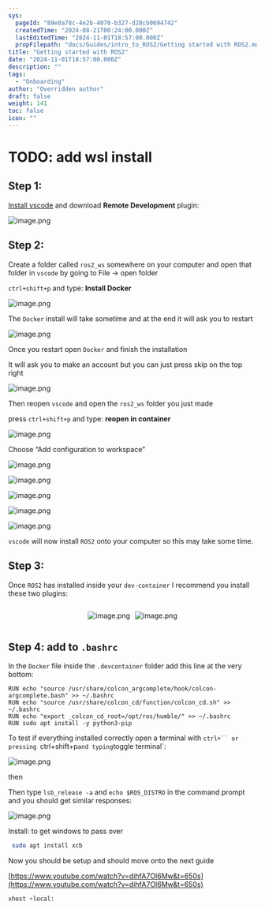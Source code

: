 ```yaml
---
sys:
  pageId: "89e0a78c-4e2b-4070-b327-d28cb0694742"
  createdTime: "2024-08-21T00:24:00.000Z"
  lastEditedTime: "2024-11-01T18:57:00.000Z"
  propFilepath: "docs/Guides/intro_to_ROS2/Getting started with ROS2.md"
title: "Getting started with ROS2"
date: "2024-11-01T18:57:00.000Z"
description: ""
tags:
  - "Onboarding"
author: "Overridden author"
draft: false
weight: 141
toc: false
icon: ""
---
```


# TODO: add wsl install

## Step 1:

[Install vscode](https://code.visualstudio.com/download) and download **Remote Development** plugin:

![image.png](https://prod-files-secure.s3.us-west-2.amazonaws.com/d518164a-d88e-44d1-a4ee-3adb3bd8bce0/efb52993-1881-4a40-b95e-6f020334f022/image.png?X-Amz-Algorithm=AWS4-HMAC-SHA256&X-Amz-Content-Sha256=UNSIGNED-PAYLOAD&X-Amz-Credential=ASIAZI2LB466TGZ47WZJ%2F20250421%2Fus-west-2%2Fs3%2Faws4_request&X-Amz-Date=20250421T210753Z&X-Amz-Expires=3600&X-Amz-Security-Token=IQoJb3JpZ2luX2VjED0aCXVzLXdlc3QtMiJHMEUCIQCZH2kg5%2FC5YPEmmNj2EeSRVYeqMuHhkPQvB7BJd6KgUAIgB%2BzOaqShC7soeWpqICLK0xOY0c5Gr1B0i%2BEToSGY4yUqiAQIxf%2F%2F%2F%2F%2F%2F%2F%2F%2F%2FARAAGgw2Mzc0MjMxODM4MDUiDKM17LDhIlg5K1wWYSrcA4aN1cHBlGIu3deo8swneVlGOsF8lqxKWxNzWh4PVbHkISTQrravXg3VkZ8OmXUrk8oREjXyEiACcUPi7PoGC7M%2FV5dHJkP2LA6asPUgh83ZjdrCPGoFQS1sVoCMKQ0ufpPfzX7mwbtewZ7j%2FVKQY9xipK9eVpV2UqgVV6g1v9UCr74dVy6FQx770PyX3%2BJQAhBC51FMAXPMnGqfxG2X6gbVwUipoc304K%2Fuw67kQFtwHmMJac5nRau6ZbWREQTpTCQIgU%2BbKnNWxZ9niht438R72bTFHbwmwx4Toqyf5Lj%2FFnBCZHzcGFrAshykSs7lvket3wT2lvJPwTWjQpPf%2BB8p%2FVYssIoRT%2FaGdZQRN4r%2BPBzNPmTKJlCJihts3qnykE54NqlCnhwrdS0i%2BI4Eu7glx%2BfaaD0dCyvsUQ81FpVnN7qz4yl9xKfroLLS09mLwHaFUTsJXrlpfJ%2BslgJ3lSyhyC3p8g6fDsmnYxv6g%2F58uZSZG0eQRAaHvyvpMFS8NkruptJzDoJWeo%2FkUJWLYcbrP3t42fA4DDwbsUoJCnI7dLPjGN1UlQFxFwF9Pp0epUlInk5QAMuPqEqemx8C0L0RqXEgJsKIX46XeXee3J7SvJ5vsgAsjUAAniEkMJPTmsAGOqUBVm2mXUVbzl3Ia7%2FkL6onG2X%2FVu%2BNpF9pNukMqq9gnEIv7SjhW%2FvQkYYpy3oULXwSwOG%2BAPSEfWsyKq4ThOTDLVFWAcA1ht79LfPTONaV0d26cCzFxKG8qfIX%2B4Us713r6Eiy2%2BJJn3Jw%2FyldIPaAxGBw4qxreVtYgv7T%2FBdUwmyKrdaTbDcwKwPkirYJ8ADpfneQjODJX7WwWRr4npysnAjZWJ1M&X-Amz-Signature=1c8fb30bb9d9307216ada90805e4c8eddbe5f5e1994604f50b2d946e6ff8fb60&X-Amz-SignedHeaders=host&x-id=GetObject)

## Step 2:

Create a folder called `ros2_ws` somewhere on your computer and open that folder in `vscode` by going to File → open folder 

`ctrl+shift+p` and type: **Install Docker**

![image.png](https://prod-files-secure.s3.us-west-2.amazonaws.com/d518164a-d88e-44d1-a4ee-3adb3bd8bce0/2269dc0e-1cd5-47ff-bceb-c04ad9b2eab0/image.png?X-Amz-Algorithm=AWS4-HMAC-SHA256&X-Amz-Content-Sha256=UNSIGNED-PAYLOAD&X-Amz-Credential=ASIAZI2LB466TGZ47WZJ%2F20250421%2Fus-west-2%2Fs3%2Faws4_request&X-Amz-Date=20250421T210753Z&X-Amz-Expires=3600&X-Amz-Security-Token=IQoJb3JpZ2luX2VjED0aCXVzLXdlc3QtMiJHMEUCIQCZH2kg5%2FC5YPEmmNj2EeSRVYeqMuHhkPQvB7BJd6KgUAIgB%2BzOaqShC7soeWpqICLK0xOY0c5Gr1B0i%2BEToSGY4yUqiAQIxf%2F%2F%2F%2F%2F%2F%2F%2F%2F%2FARAAGgw2Mzc0MjMxODM4MDUiDKM17LDhIlg5K1wWYSrcA4aN1cHBlGIu3deo8swneVlGOsF8lqxKWxNzWh4PVbHkISTQrravXg3VkZ8OmXUrk8oREjXyEiACcUPi7PoGC7M%2FV5dHJkP2LA6asPUgh83ZjdrCPGoFQS1sVoCMKQ0ufpPfzX7mwbtewZ7j%2FVKQY9xipK9eVpV2UqgVV6g1v9UCr74dVy6FQx770PyX3%2BJQAhBC51FMAXPMnGqfxG2X6gbVwUipoc304K%2Fuw67kQFtwHmMJac5nRau6ZbWREQTpTCQIgU%2BbKnNWxZ9niht438R72bTFHbwmwx4Toqyf5Lj%2FFnBCZHzcGFrAshykSs7lvket3wT2lvJPwTWjQpPf%2BB8p%2FVYssIoRT%2FaGdZQRN4r%2BPBzNPmTKJlCJihts3qnykE54NqlCnhwrdS0i%2BI4Eu7glx%2BfaaD0dCyvsUQ81FpVnN7qz4yl9xKfroLLS09mLwHaFUTsJXrlpfJ%2BslgJ3lSyhyC3p8g6fDsmnYxv6g%2F58uZSZG0eQRAaHvyvpMFS8NkruptJzDoJWeo%2FkUJWLYcbrP3t42fA4DDwbsUoJCnI7dLPjGN1UlQFxFwF9Pp0epUlInk5QAMuPqEqemx8C0L0RqXEgJsKIX46XeXee3J7SvJ5vsgAsjUAAniEkMJPTmsAGOqUBVm2mXUVbzl3Ia7%2FkL6onG2X%2FVu%2BNpF9pNukMqq9gnEIv7SjhW%2FvQkYYpy3oULXwSwOG%2BAPSEfWsyKq4ThOTDLVFWAcA1ht79LfPTONaV0d26cCzFxKG8qfIX%2B4Us713r6Eiy2%2BJJn3Jw%2FyldIPaAxGBw4qxreVtYgv7T%2FBdUwmyKrdaTbDcwKwPkirYJ8ADpfneQjODJX7WwWRr4npysnAjZWJ1M&X-Amz-Signature=c50975b3005c2e1f21dc4c8a132385afb8c8832d9f1286aad7bda84d052e0097&X-Amz-SignedHeaders=host&x-id=GetObject)

The `Docker` install will take sometime and at the end it will ask you to restart

![image.png](https://prod-files-secure.s3.us-west-2.amazonaws.com/d518164a-d88e-44d1-a4ee-3adb3bd8bce0/ed233f78-be33-4b1f-b89c-9c346c0e961e/image.png?X-Amz-Algorithm=AWS4-HMAC-SHA256&X-Amz-Content-Sha256=UNSIGNED-PAYLOAD&X-Amz-Credential=ASIAZI2LB466TGZ47WZJ%2F20250421%2Fus-west-2%2Fs3%2Faws4_request&X-Amz-Date=20250421T210753Z&X-Amz-Expires=3600&X-Amz-Security-Token=IQoJb3JpZ2luX2VjED0aCXVzLXdlc3QtMiJHMEUCIQCZH2kg5%2FC5YPEmmNj2EeSRVYeqMuHhkPQvB7BJd6KgUAIgB%2BzOaqShC7soeWpqICLK0xOY0c5Gr1B0i%2BEToSGY4yUqiAQIxf%2F%2F%2F%2F%2F%2F%2F%2F%2F%2FARAAGgw2Mzc0MjMxODM4MDUiDKM17LDhIlg5K1wWYSrcA4aN1cHBlGIu3deo8swneVlGOsF8lqxKWxNzWh4PVbHkISTQrravXg3VkZ8OmXUrk8oREjXyEiACcUPi7PoGC7M%2FV5dHJkP2LA6asPUgh83ZjdrCPGoFQS1sVoCMKQ0ufpPfzX7mwbtewZ7j%2FVKQY9xipK9eVpV2UqgVV6g1v9UCr74dVy6FQx770PyX3%2BJQAhBC51FMAXPMnGqfxG2X6gbVwUipoc304K%2Fuw67kQFtwHmMJac5nRau6ZbWREQTpTCQIgU%2BbKnNWxZ9niht438R72bTFHbwmwx4Toqyf5Lj%2FFnBCZHzcGFrAshykSs7lvket3wT2lvJPwTWjQpPf%2BB8p%2FVYssIoRT%2FaGdZQRN4r%2BPBzNPmTKJlCJihts3qnykE54NqlCnhwrdS0i%2BI4Eu7glx%2BfaaD0dCyvsUQ81FpVnN7qz4yl9xKfroLLS09mLwHaFUTsJXrlpfJ%2BslgJ3lSyhyC3p8g6fDsmnYxv6g%2F58uZSZG0eQRAaHvyvpMFS8NkruptJzDoJWeo%2FkUJWLYcbrP3t42fA4DDwbsUoJCnI7dLPjGN1UlQFxFwF9Pp0epUlInk5QAMuPqEqemx8C0L0RqXEgJsKIX46XeXee3J7SvJ5vsgAsjUAAniEkMJPTmsAGOqUBVm2mXUVbzl3Ia7%2FkL6onG2X%2FVu%2BNpF9pNukMqq9gnEIv7SjhW%2FvQkYYpy3oULXwSwOG%2BAPSEfWsyKq4ThOTDLVFWAcA1ht79LfPTONaV0d26cCzFxKG8qfIX%2B4Us713r6Eiy2%2BJJn3Jw%2FyldIPaAxGBw4qxreVtYgv7T%2FBdUwmyKrdaTbDcwKwPkirYJ8ADpfneQjODJX7WwWRr4npysnAjZWJ1M&X-Amz-Signature=d43edcd212070b023fe5cdba0293d0c9bab67bea616a02e63aeadfc1d166c4e5&X-Amz-SignedHeaders=host&x-id=GetObject)

Once you restart open `Docker` and finish the installation

It will ask you to make an account but you can just press skip on the top right

![image.png](https://prod-files-secure.s3.us-west-2.amazonaws.com/d518164a-d88e-44d1-a4ee-3adb3bd8bce0/21010ad9-1659-4fd9-9f59-9932a09b2a3d/image.png?X-Amz-Algorithm=AWS4-HMAC-SHA256&X-Amz-Content-Sha256=UNSIGNED-PAYLOAD&X-Amz-Credential=ASIAZI2LB466TGZ47WZJ%2F20250421%2Fus-west-2%2Fs3%2Faws4_request&X-Amz-Date=20250421T210753Z&X-Amz-Expires=3600&X-Amz-Security-Token=IQoJb3JpZ2luX2VjED0aCXVzLXdlc3QtMiJHMEUCIQCZH2kg5%2FC5YPEmmNj2EeSRVYeqMuHhkPQvB7BJd6KgUAIgB%2BzOaqShC7soeWpqICLK0xOY0c5Gr1B0i%2BEToSGY4yUqiAQIxf%2F%2F%2F%2F%2F%2F%2F%2F%2F%2FARAAGgw2Mzc0MjMxODM4MDUiDKM17LDhIlg5K1wWYSrcA4aN1cHBlGIu3deo8swneVlGOsF8lqxKWxNzWh4PVbHkISTQrravXg3VkZ8OmXUrk8oREjXyEiACcUPi7PoGC7M%2FV5dHJkP2LA6asPUgh83ZjdrCPGoFQS1sVoCMKQ0ufpPfzX7mwbtewZ7j%2FVKQY9xipK9eVpV2UqgVV6g1v9UCr74dVy6FQx770PyX3%2BJQAhBC51FMAXPMnGqfxG2X6gbVwUipoc304K%2Fuw67kQFtwHmMJac5nRau6ZbWREQTpTCQIgU%2BbKnNWxZ9niht438R72bTFHbwmwx4Toqyf5Lj%2FFnBCZHzcGFrAshykSs7lvket3wT2lvJPwTWjQpPf%2BB8p%2FVYssIoRT%2FaGdZQRN4r%2BPBzNPmTKJlCJihts3qnykE54NqlCnhwrdS0i%2BI4Eu7glx%2BfaaD0dCyvsUQ81FpVnN7qz4yl9xKfroLLS09mLwHaFUTsJXrlpfJ%2BslgJ3lSyhyC3p8g6fDsmnYxv6g%2F58uZSZG0eQRAaHvyvpMFS8NkruptJzDoJWeo%2FkUJWLYcbrP3t42fA4DDwbsUoJCnI7dLPjGN1UlQFxFwF9Pp0epUlInk5QAMuPqEqemx8C0L0RqXEgJsKIX46XeXee3J7SvJ5vsgAsjUAAniEkMJPTmsAGOqUBVm2mXUVbzl3Ia7%2FkL6onG2X%2FVu%2BNpF9pNukMqq9gnEIv7SjhW%2FvQkYYpy3oULXwSwOG%2BAPSEfWsyKq4ThOTDLVFWAcA1ht79LfPTONaV0d26cCzFxKG8qfIX%2B4Us713r6Eiy2%2BJJn3Jw%2FyldIPaAxGBw4qxreVtYgv7T%2FBdUwmyKrdaTbDcwKwPkirYJ8ADpfneQjODJX7WwWRr4npysnAjZWJ1M&X-Amz-Signature=cc7e54b38f33a2f9d1a33106cef1cac3adc42cc6750d119e8fe1fd240a3a91c4&X-Amz-SignedHeaders=host&x-id=GetObject)

Then reopen `vscode` and open the `ros2_ws` folder you just made

press `ctrl+shift+p` and type: **reopen in container**

![image.png](https://prod-files-secure.s3.us-west-2.amazonaws.com/d518164a-d88e-44d1-a4ee-3adb3bd8bce0/4e93b8c2-41ad-488c-8095-c74205196118/image.png?X-Amz-Algorithm=AWS4-HMAC-SHA256&X-Amz-Content-Sha256=UNSIGNED-PAYLOAD&X-Amz-Credential=ASIAZI2LB466TGZ47WZJ%2F20250421%2Fus-west-2%2Fs3%2Faws4_request&X-Amz-Date=20250421T210753Z&X-Amz-Expires=3600&X-Amz-Security-Token=IQoJb3JpZ2luX2VjED0aCXVzLXdlc3QtMiJHMEUCIQCZH2kg5%2FC5YPEmmNj2EeSRVYeqMuHhkPQvB7BJd6KgUAIgB%2BzOaqShC7soeWpqICLK0xOY0c5Gr1B0i%2BEToSGY4yUqiAQIxf%2F%2F%2F%2F%2F%2F%2F%2F%2F%2FARAAGgw2Mzc0MjMxODM4MDUiDKM17LDhIlg5K1wWYSrcA4aN1cHBlGIu3deo8swneVlGOsF8lqxKWxNzWh4PVbHkISTQrravXg3VkZ8OmXUrk8oREjXyEiACcUPi7PoGC7M%2FV5dHJkP2LA6asPUgh83ZjdrCPGoFQS1sVoCMKQ0ufpPfzX7mwbtewZ7j%2FVKQY9xipK9eVpV2UqgVV6g1v9UCr74dVy6FQx770PyX3%2BJQAhBC51FMAXPMnGqfxG2X6gbVwUipoc304K%2Fuw67kQFtwHmMJac5nRau6ZbWREQTpTCQIgU%2BbKnNWxZ9niht438R72bTFHbwmwx4Toqyf5Lj%2FFnBCZHzcGFrAshykSs7lvket3wT2lvJPwTWjQpPf%2BB8p%2FVYssIoRT%2FaGdZQRN4r%2BPBzNPmTKJlCJihts3qnykE54NqlCnhwrdS0i%2BI4Eu7glx%2BfaaD0dCyvsUQ81FpVnN7qz4yl9xKfroLLS09mLwHaFUTsJXrlpfJ%2BslgJ3lSyhyC3p8g6fDsmnYxv6g%2F58uZSZG0eQRAaHvyvpMFS8NkruptJzDoJWeo%2FkUJWLYcbrP3t42fA4DDwbsUoJCnI7dLPjGN1UlQFxFwF9Pp0epUlInk5QAMuPqEqemx8C0L0RqXEgJsKIX46XeXee3J7SvJ5vsgAsjUAAniEkMJPTmsAGOqUBVm2mXUVbzl3Ia7%2FkL6onG2X%2FVu%2BNpF9pNukMqq9gnEIv7SjhW%2FvQkYYpy3oULXwSwOG%2BAPSEfWsyKq4ThOTDLVFWAcA1ht79LfPTONaV0d26cCzFxKG8qfIX%2B4Us713r6Eiy2%2BJJn3Jw%2FyldIPaAxGBw4qxreVtYgv7T%2FBdUwmyKrdaTbDcwKwPkirYJ8ADpfneQjODJX7WwWRr4npysnAjZWJ1M&X-Amz-Signature=5df6ee2333f4e7185a7f98bddf73fa2be7d917b23343bf77ef5f1dad6003858f&X-Amz-SignedHeaders=host&x-id=GetObject)

Choose “Add configuration to workspace”

![image.png](https://prod-files-secure.s3.us-west-2.amazonaws.com/d518164a-d88e-44d1-a4ee-3adb3bd8bce0/9560b282-5060-4989-ba37-97e7b2c22476/image.png?X-Amz-Algorithm=AWS4-HMAC-SHA256&X-Amz-Content-Sha256=UNSIGNED-PAYLOAD&X-Amz-Credential=ASIAZI2LB466TGZ47WZJ%2F20250421%2Fus-west-2%2Fs3%2Faws4_request&X-Amz-Date=20250421T210753Z&X-Amz-Expires=3600&X-Amz-Security-Token=IQoJb3JpZ2luX2VjED0aCXVzLXdlc3QtMiJHMEUCIQCZH2kg5%2FC5YPEmmNj2EeSRVYeqMuHhkPQvB7BJd6KgUAIgB%2BzOaqShC7soeWpqICLK0xOY0c5Gr1B0i%2BEToSGY4yUqiAQIxf%2F%2F%2F%2F%2F%2F%2F%2F%2F%2FARAAGgw2Mzc0MjMxODM4MDUiDKM17LDhIlg5K1wWYSrcA4aN1cHBlGIu3deo8swneVlGOsF8lqxKWxNzWh4PVbHkISTQrravXg3VkZ8OmXUrk8oREjXyEiACcUPi7PoGC7M%2FV5dHJkP2LA6asPUgh83ZjdrCPGoFQS1sVoCMKQ0ufpPfzX7mwbtewZ7j%2FVKQY9xipK9eVpV2UqgVV6g1v9UCr74dVy6FQx770PyX3%2BJQAhBC51FMAXPMnGqfxG2X6gbVwUipoc304K%2Fuw67kQFtwHmMJac5nRau6ZbWREQTpTCQIgU%2BbKnNWxZ9niht438R72bTFHbwmwx4Toqyf5Lj%2FFnBCZHzcGFrAshykSs7lvket3wT2lvJPwTWjQpPf%2BB8p%2FVYssIoRT%2FaGdZQRN4r%2BPBzNPmTKJlCJihts3qnykE54NqlCnhwrdS0i%2BI4Eu7glx%2BfaaD0dCyvsUQ81FpVnN7qz4yl9xKfroLLS09mLwHaFUTsJXrlpfJ%2BslgJ3lSyhyC3p8g6fDsmnYxv6g%2F58uZSZG0eQRAaHvyvpMFS8NkruptJzDoJWeo%2FkUJWLYcbrP3t42fA4DDwbsUoJCnI7dLPjGN1UlQFxFwF9Pp0epUlInk5QAMuPqEqemx8C0L0RqXEgJsKIX46XeXee3J7SvJ5vsgAsjUAAniEkMJPTmsAGOqUBVm2mXUVbzl3Ia7%2FkL6onG2X%2FVu%2BNpF9pNukMqq9gnEIv7SjhW%2FvQkYYpy3oULXwSwOG%2BAPSEfWsyKq4ThOTDLVFWAcA1ht79LfPTONaV0d26cCzFxKG8qfIX%2B4Us713r6Eiy2%2BJJn3Jw%2FyldIPaAxGBw4qxreVtYgv7T%2FBdUwmyKrdaTbDcwKwPkirYJ8ADpfneQjODJX7WwWRr4npysnAjZWJ1M&X-Amz-Signature=bdd6b3031362c9ba76eaeb1c80a1d53a862d064cbc843c3ac9b218546d7ac214&X-Amz-SignedHeaders=host&x-id=GetObject)

![image.png](https://prod-files-secure.s3.us-west-2.amazonaws.com/d518164a-d88e-44d1-a4ee-3adb3bd8bce0/2ee63f81-886b-48e8-a553-dc6e5eac99e4/image.png?X-Amz-Algorithm=AWS4-HMAC-SHA256&X-Amz-Content-Sha256=UNSIGNED-PAYLOAD&X-Amz-Credential=ASIAZI2LB466TGZ47WZJ%2F20250421%2Fus-west-2%2Fs3%2Faws4_request&X-Amz-Date=20250421T210753Z&X-Amz-Expires=3600&X-Amz-Security-Token=IQoJb3JpZ2luX2VjED0aCXVzLXdlc3QtMiJHMEUCIQCZH2kg5%2FC5YPEmmNj2EeSRVYeqMuHhkPQvB7BJd6KgUAIgB%2BzOaqShC7soeWpqICLK0xOY0c5Gr1B0i%2BEToSGY4yUqiAQIxf%2F%2F%2F%2F%2F%2F%2F%2F%2F%2FARAAGgw2Mzc0MjMxODM4MDUiDKM17LDhIlg5K1wWYSrcA4aN1cHBlGIu3deo8swneVlGOsF8lqxKWxNzWh4PVbHkISTQrravXg3VkZ8OmXUrk8oREjXyEiACcUPi7PoGC7M%2FV5dHJkP2LA6asPUgh83ZjdrCPGoFQS1sVoCMKQ0ufpPfzX7mwbtewZ7j%2FVKQY9xipK9eVpV2UqgVV6g1v9UCr74dVy6FQx770PyX3%2BJQAhBC51FMAXPMnGqfxG2X6gbVwUipoc304K%2Fuw67kQFtwHmMJac5nRau6ZbWREQTpTCQIgU%2BbKnNWxZ9niht438R72bTFHbwmwx4Toqyf5Lj%2FFnBCZHzcGFrAshykSs7lvket3wT2lvJPwTWjQpPf%2BB8p%2FVYssIoRT%2FaGdZQRN4r%2BPBzNPmTKJlCJihts3qnykE54NqlCnhwrdS0i%2BI4Eu7glx%2BfaaD0dCyvsUQ81FpVnN7qz4yl9xKfroLLS09mLwHaFUTsJXrlpfJ%2BslgJ3lSyhyC3p8g6fDsmnYxv6g%2F58uZSZG0eQRAaHvyvpMFS8NkruptJzDoJWeo%2FkUJWLYcbrP3t42fA4DDwbsUoJCnI7dLPjGN1UlQFxFwF9Pp0epUlInk5QAMuPqEqemx8C0L0RqXEgJsKIX46XeXee3J7SvJ5vsgAsjUAAniEkMJPTmsAGOqUBVm2mXUVbzl3Ia7%2FkL6onG2X%2FVu%2BNpF9pNukMqq9gnEIv7SjhW%2FvQkYYpy3oULXwSwOG%2BAPSEfWsyKq4ThOTDLVFWAcA1ht79LfPTONaV0d26cCzFxKG8qfIX%2B4Us713r6Eiy2%2BJJn3Jw%2FyldIPaAxGBw4qxreVtYgv7T%2FBdUwmyKrdaTbDcwKwPkirYJ8ADpfneQjODJX7WwWRr4npysnAjZWJ1M&X-Amz-Signature=0f7551340dd92d1e83f0bbeb45acefdeb4cdf78760e535857e88b34b033fb7af&X-Amz-SignedHeaders=host&x-id=GetObject)

![image.png](https://prod-files-secure.s3.us-west-2.amazonaws.com/d518164a-d88e-44d1-a4ee-3adb3bd8bce0/ae1580b2-b048-407e-aed9-b584224a7a04/image.png?X-Amz-Algorithm=AWS4-HMAC-SHA256&X-Amz-Content-Sha256=UNSIGNED-PAYLOAD&X-Amz-Credential=ASIAZI2LB466TGZ47WZJ%2F20250421%2Fus-west-2%2Fs3%2Faws4_request&X-Amz-Date=20250421T210753Z&X-Amz-Expires=3600&X-Amz-Security-Token=IQoJb3JpZ2luX2VjED0aCXVzLXdlc3QtMiJHMEUCIQCZH2kg5%2FC5YPEmmNj2EeSRVYeqMuHhkPQvB7BJd6KgUAIgB%2BzOaqShC7soeWpqICLK0xOY0c5Gr1B0i%2BEToSGY4yUqiAQIxf%2F%2F%2F%2F%2F%2F%2F%2F%2F%2FARAAGgw2Mzc0MjMxODM4MDUiDKM17LDhIlg5K1wWYSrcA4aN1cHBlGIu3deo8swneVlGOsF8lqxKWxNzWh4PVbHkISTQrravXg3VkZ8OmXUrk8oREjXyEiACcUPi7PoGC7M%2FV5dHJkP2LA6asPUgh83ZjdrCPGoFQS1sVoCMKQ0ufpPfzX7mwbtewZ7j%2FVKQY9xipK9eVpV2UqgVV6g1v9UCr74dVy6FQx770PyX3%2BJQAhBC51FMAXPMnGqfxG2X6gbVwUipoc304K%2Fuw67kQFtwHmMJac5nRau6ZbWREQTpTCQIgU%2BbKnNWxZ9niht438R72bTFHbwmwx4Toqyf5Lj%2FFnBCZHzcGFrAshykSs7lvket3wT2lvJPwTWjQpPf%2BB8p%2FVYssIoRT%2FaGdZQRN4r%2BPBzNPmTKJlCJihts3qnykE54NqlCnhwrdS0i%2BI4Eu7glx%2BfaaD0dCyvsUQ81FpVnN7qz4yl9xKfroLLS09mLwHaFUTsJXrlpfJ%2BslgJ3lSyhyC3p8g6fDsmnYxv6g%2F58uZSZG0eQRAaHvyvpMFS8NkruptJzDoJWeo%2FkUJWLYcbrP3t42fA4DDwbsUoJCnI7dLPjGN1UlQFxFwF9Pp0epUlInk5QAMuPqEqemx8C0L0RqXEgJsKIX46XeXee3J7SvJ5vsgAsjUAAniEkMJPTmsAGOqUBVm2mXUVbzl3Ia7%2FkL6onG2X%2FVu%2BNpF9pNukMqq9gnEIv7SjhW%2FvQkYYpy3oULXwSwOG%2BAPSEfWsyKq4ThOTDLVFWAcA1ht79LfPTONaV0d26cCzFxKG8qfIX%2B4Us713r6Eiy2%2BJJn3Jw%2FyldIPaAxGBw4qxreVtYgv7T%2FBdUwmyKrdaTbDcwKwPkirYJ8ADpfneQjODJX7WwWRr4npysnAjZWJ1M&X-Amz-Signature=c47565407cf0ae3def5ff59a9f81ed42f17f183b96608bd9afe594de73ae6ffd&X-Amz-SignedHeaders=host&x-id=GetObject)

![image.png](https://prod-files-secure.s3.us-west-2.amazonaws.com/d518164a-d88e-44d1-a4ee-3adb3bd8bce0/53255b28-f75e-430f-b9e3-c0ac8577e42b/image.png?X-Amz-Algorithm=AWS4-HMAC-SHA256&X-Amz-Content-Sha256=UNSIGNED-PAYLOAD&X-Amz-Credential=ASIAZI2LB466TGZ47WZJ%2F20250421%2Fus-west-2%2Fs3%2Faws4_request&X-Amz-Date=20250421T210753Z&X-Amz-Expires=3600&X-Amz-Security-Token=IQoJb3JpZ2luX2VjED0aCXVzLXdlc3QtMiJHMEUCIQCZH2kg5%2FC5YPEmmNj2EeSRVYeqMuHhkPQvB7BJd6KgUAIgB%2BzOaqShC7soeWpqICLK0xOY0c5Gr1B0i%2BEToSGY4yUqiAQIxf%2F%2F%2F%2F%2F%2F%2F%2F%2F%2FARAAGgw2Mzc0MjMxODM4MDUiDKM17LDhIlg5K1wWYSrcA4aN1cHBlGIu3deo8swneVlGOsF8lqxKWxNzWh4PVbHkISTQrravXg3VkZ8OmXUrk8oREjXyEiACcUPi7PoGC7M%2FV5dHJkP2LA6asPUgh83ZjdrCPGoFQS1sVoCMKQ0ufpPfzX7mwbtewZ7j%2FVKQY9xipK9eVpV2UqgVV6g1v9UCr74dVy6FQx770PyX3%2BJQAhBC51FMAXPMnGqfxG2X6gbVwUipoc304K%2Fuw67kQFtwHmMJac5nRau6ZbWREQTpTCQIgU%2BbKnNWxZ9niht438R72bTFHbwmwx4Toqyf5Lj%2FFnBCZHzcGFrAshykSs7lvket3wT2lvJPwTWjQpPf%2BB8p%2FVYssIoRT%2FaGdZQRN4r%2BPBzNPmTKJlCJihts3qnykE54NqlCnhwrdS0i%2BI4Eu7glx%2BfaaD0dCyvsUQ81FpVnN7qz4yl9xKfroLLS09mLwHaFUTsJXrlpfJ%2BslgJ3lSyhyC3p8g6fDsmnYxv6g%2F58uZSZG0eQRAaHvyvpMFS8NkruptJzDoJWeo%2FkUJWLYcbrP3t42fA4DDwbsUoJCnI7dLPjGN1UlQFxFwF9Pp0epUlInk5QAMuPqEqemx8C0L0RqXEgJsKIX46XeXee3J7SvJ5vsgAsjUAAniEkMJPTmsAGOqUBVm2mXUVbzl3Ia7%2FkL6onG2X%2FVu%2BNpF9pNukMqq9gnEIv7SjhW%2FvQkYYpy3oULXwSwOG%2BAPSEfWsyKq4ThOTDLVFWAcA1ht79LfPTONaV0d26cCzFxKG8qfIX%2B4Us713r6Eiy2%2BJJn3Jw%2FyldIPaAxGBw4qxreVtYgv7T%2FBdUwmyKrdaTbDcwKwPkirYJ8ADpfneQjODJX7WwWRr4npysnAjZWJ1M&X-Amz-Signature=92cc8a0651da9fbd017ba8ddc4c21a45d6a507164148b2a5f60aa344e69779c6&X-Amz-SignedHeaders=host&x-id=GetObject)

![image.png](https://prod-files-secure.s3.us-west-2.amazonaws.com/d518164a-d88e-44d1-a4ee-3adb3bd8bce0/7c562767-5af9-4ffb-97d1-327bcdf4ee00/image.png?X-Amz-Algorithm=AWS4-HMAC-SHA256&X-Amz-Content-Sha256=UNSIGNED-PAYLOAD&X-Amz-Credential=ASIAZI2LB466TGZ47WZJ%2F20250421%2Fus-west-2%2Fs3%2Faws4_request&X-Amz-Date=20250421T210753Z&X-Amz-Expires=3600&X-Amz-Security-Token=IQoJb3JpZ2luX2VjED0aCXVzLXdlc3QtMiJHMEUCIQCZH2kg5%2FC5YPEmmNj2EeSRVYeqMuHhkPQvB7BJd6KgUAIgB%2BzOaqShC7soeWpqICLK0xOY0c5Gr1B0i%2BEToSGY4yUqiAQIxf%2F%2F%2F%2F%2F%2F%2F%2F%2F%2FARAAGgw2Mzc0MjMxODM4MDUiDKM17LDhIlg5K1wWYSrcA4aN1cHBlGIu3deo8swneVlGOsF8lqxKWxNzWh4PVbHkISTQrravXg3VkZ8OmXUrk8oREjXyEiACcUPi7PoGC7M%2FV5dHJkP2LA6asPUgh83ZjdrCPGoFQS1sVoCMKQ0ufpPfzX7mwbtewZ7j%2FVKQY9xipK9eVpV2UqgVV6g1v9UCr74dVy6FQx770PyX3%2BJQAhBC51FMAXPMnGqfxG2X6gbVwUipoc304K%2Fuw67kQFtwHmMJac5nRau6ZbWREQTpTCQIgU%2BbKnNWxZ9niht438R72bTFHbwmwx4Toqyf5Lj%2FFnBCZHzcGFrAshykSs7lvket3wT2lvJPwTWjQpPf%2BB8p%2FVYssIoRT%2FaGdZQRN4r%2BPBzNPmTKJlCJihts3qnykE54NqlCnhwrdS0i%2BI4Eu7glx%2BfaaD0dCyvsUQ81FpVnN7qz4yl9xKfroLLS09mLwHaFUTsJXrlpfJ%2BslgJ3lSyhyC3p8g6fDsmnYxv6g%2F58uZSZG0eQRAaHvyvpMFS8NkruptJzDoJWeo%2FkUJWLYcbrP3t42fA4DDwbsUoJCnI7dLPjGN1UlQFxFwF9Pp0epUlInk5QAMuPqEqemx8C0L0RqXEgJsKIX46XeXee3J7SvJ5vsgAsjUAAniEkMJPTmsAGOqUBVm2mXUVbzl3Ia7%2FkL6onG2X%2FVu%2BNpF9pNukMqq9gnEIv7SjhW%2FvQkYYpy3oULXwSwOG%2BAPSEfWsyKq4ThOTDLVFWAcA1ht79LfPTONaV0d26cCzFxKG8qfIX%2B4Us713r6Eiy2%2BJJn3Jw%2FyldIPaAxGBw4qxreVtYgv7T%2FBdUwmyKrdaTbDcwKwPkirYJ8ADpfneQjODJX7WwWRr4npysnAjZWJ1M&X-Amz-Signature=7c23ffe99ddacd6abba8823099c54525167a82a2f3138f3f762d4e7b5c6183dd&X-Amz-SignedHeaders=host&x-id=GetObject)

`vscode` will now install `ROS2` onto your computer so this may take some time.

## Step 3:

Once `ROS2` has installed inside your `dev-container` I recommend you install these two plugins:

<div style="display: flex;flex-direction: row; column-gap:10px; max-width: 630px;justify-content: center;">
<div>

![image.png](https://prod-files-secure.s3.us-west-2.amazonaws.com/d518164a-d88e-44d1-a4ee-3adb3bd8bce0/3fc3d550-5a54-4ba1-ba6b-faa01cdb7369/image.png?X-Amz-Algorithm=AWS4-HMAC-SHA256&X-Amz-Content-Sha256=UNSIGNED-PAYLOAD&X-Amz-Credential=ASIAZI2LB466WMWLXVRF%2F20250421%2Fus-west-2%2Fs3%2Faws4_request&X-Amz-Date=20250421T210754Z&X-Amz-Expires=3600&X-Amz-Security-Token=IQoJb3JpZ2luX2VjED0aCXVzLXdlc3QtMiJHMEUCIQDgUnFhV2EXVQdSerimVVLJrcIR9EJbBkEPGxXqzPva9gIgYOsGnKrsnvuwSFMxa5u2GcdrBAu8SsCx6guuA5wGU90qiAQIxv%2F%2F%2F%2F%2F%2F%2F%2F%2F%2FARAAGgw2Mzc0MjMxODM4MDUiDKkYpphN0tX9qX1o%2FircA3pV9u20NLye505KriYE2oErEcF%2FohTmc6M%2FIcY3eTFskfNqRH%2BDLAH0WzUNm8dtMDcrlohDpm9jG9IbpoLBevOMYJQh0PxQtuIbMYdmSrtN8JzUILntqNOKLwAo81vhDmf%2F5vCztZOIoll1m2wlZr1YkWPOrTnFRuypMtbArRVL31rhx8TZpWQCbNxv1UwK7grg5pVdSmB1AIr7f1v%2FOYL3FY%2Bkv%2BvQ6NXGeeP4i7rAJQrviXWng3MsPrEj1ujfuCf9nyaag2VLjD1aAAtDat2qWcSPfvqz6DMFUZiW4XXBRBwYu7lnjAe29BrfYJpXA7A%2BqJMFj5kXpjXHQ7Or7VBodSK4pdlOdESQD33YkAHPd7UoR6bNVO7t38b0cJ4WUBajxlyD%2BKIzHyZMu%2Fxmxo044ITo35YrBGQAZK8zqRkmthbHdVlfMtyDJNZuz3ND577kSVaCp%2BdU7SEXXpr6jRuXxRzFiP68tuQJ8760dD78pXiv8pa%2B7Hlgn0q%2Ba1B%2FBtv%2F9fCASBIMBQcWugIPeCmKjyE5y%2B9SpS1H7r3u8d%2FVuW%2BYz5khGP8lOA37saBHpzqdIQuh%2BPZjaJlfk5lPSRb6wdVRFf3k42jACBri3EF%2FpuB4EsMPOIvO7eq8MPfSmsAGOqUBX3IuiMVxCJ2xPjC0L6afS3aAPPsVHFNCTv2ncoAfMO1cnueWlGv8kYNANzRQs7hFzK0hkd9vF19TfC3SWg4wdoUoDNJEEeYuKQ2AT1Pl1UTEoZqjvJdQIRIpJAtcbw%2FVK4ds0I7tpVuJA2AV5WxqLKR1K0ks4%2BmtgBfYBx9evW2RoawykaB01tPRkwZI3spGefwQ87kwN%2B92ge0PUtTRAz%2FTxV2j&X-Amz-Signature=e26b661b42ee4655c0ae7fd4cfb31da7033b4e0abb2a861130854de97a9460f4&X-Amz-SignedHeaders=host&x-id=GetObject)

</div>
<div>

![image.png](https://prod-files-secure.s3.us-west-2.amazonaws.com/d518164a-d88e-44d1-a4ee-3adb3bd8bce0/d994cc66-13c2-4093-a5a3-f84cf4601a82/image.png?X-Amz-Algorithm=AWS4-HMAC-SHA256&X-Amz-Content-Sha256=UNSIGNED-PAYLOAD&X-Amz-Credential=ASIAZI2LB466WN7EFQOP%2F20250421%2Fus-west-2%2Fs3%2Faws4_request&X-Amz-Date=20250421T210756Z&X-Amz-Expires=3600&X-Amz-Security-Token=IQoJb3JpZ2luX2VjED0aCXVzLXdlc3QtMiJIMEYCIQCnI53aQlSW7MlsxqXEo4mQexPDvuCXIsZaKvCT%2BmMqZwIhALL8zqGFqqiKgUc8j6pzsMcvHsDDvDP%2F7b86Sd5S58sfKogECMX%2F%2F%2F%2F%2F%2F%2F%2F%2F%2FwEQABoMNjM3NDIzMTgzODA1Igw0FVH30Y5iGU0OATsq3AM774wnyGxhHHVvikQ6azyG1TyA8cnujHGceUIZ1QieZ553xQe1ZY2Nhoumbvvfx24bakpi8AC4DI5e%2BXkwiC0vZNP4TdjHFP1FhjIj1pWoI0wvXkuJLne%2FJlLIYRH2KBZ%2F8F%2BWmFdTPlT0yh6%2FRcw%2FPqZ77MXm927tEHa6%2BdcMJ6vJlEMj%2Bbb3UU%2B82yh0gcpbiBtVgi0tYnZb7CvaM3RU6iAtg9fINZLJ6oZVBLfwbd%2FJVoISmnrnfQKpYfH4ocJUesbVpEQCGYbCI6nvM8JPlX1syS4HQei%2BsfGsvTyh3eILDYhwO7gvDJ2ht%2F3pD42d4i0VPyAg3ZbE8CGB4zJ3%2FW6b%2B6eE4HvTD3WJdUw%2FPt4G6Wb23ljFLdgdPsg3rEbxcoPjnM%2Fy0FbxlngeePy%2BFqemzJXbOD6%2Fv21cL9wpx%2Bv7gsFliz36eqkFI4ij1sEywm08j4uC5XYh2pdACa2EhnKDgZRE8kJygtUC2tdL4A3OsFCd9nOD40W9W3ks%2FaW6JQGOte92eTNpxdFcTUZj64EdxTsRXAem%2FrJAq9vVl7F35xq7oG1Rp73TkePxcHMnrUVDtTS34WucAAjNoYzDeliyY21t6QZ4QyLAjFN5hkbvHhwG2iKE5GHH%2FzD30prABjqkASwgGNyj3%2B%2BWQqNMCIkPQAvgcQVvjBXs0EJ%2B9zhz3VqAKR4PxJ66pDXLO99nsnCewpSVcW930h0%2Fl1IbPKBqco8VsN1v8SGESbT4pi36vB8Z20oOpOs6uiCNXE8CyhJ0isvGwVsd5m0NRlyeus1K5NLkj63qLmwx5BMif5tpFPWYHDbCuqbKE6CNnEoVGRO%2BmtNV39w3MWeW8K4JMFL%2BCLpcYNv%2B&X-Amz-Signature=3f59fb88f062fdf530ecd935dee5140f562f7e35b2b3644907705f50956d17b8&X-Amz-SignedHeaders=host&x-id=GetObject)

</div>
</div>

## Step 4: add to `.bashrc`

In the `Docker` file inside the `.devcontainer` folder add this line at the very bottom: 

```docker
RUN echo "source /usr/share/colcon_argcomplete/hook/colcon-argcomplete.bash" >> ~/.bashrc
RUN echo "source /usr/share/colcon_cd/function/colcon_cd.sh" >> ~/.bashrc
RUN echo "export _colcon_cd_root=/opt/ros/humble/" >> ~/.bashrc
RUN sudo apt install -y python3-pip 
```

To test if everything installed correctly open a terminal with `ctrl+`` or pressing `ctrl+shift+p` and typing `toggle terminal`:

![image.png](https://prod-files-secure.s3.us-west-2.amazonaws.com/d518164a-d88e-44d1-a4ee-3adb3bd8bce0/6a4943d8-b04e-4c02-9a58-775f3384d1a5/image.png?X-Amz-Algorithm=AWS4-HMAC-SHA256&X-Amz-Content-Sha256=UNSIGNED-PAYLOAD&X-Amz-Credential=ASIAZI2LB466TGZ47WZJ%2F20250421%2Fus-west-2%2Fs3%2Faws4_request&X-Amz-Date=20250421T210753Z&X-Amz-Expires=3600&X-Amz-Security-Token=IQoJb3JpZ2luX2VjED0aCXVzLXdlc3QtMiJHMEUCIQCZH2kg5%2FC5YPEmmNj2EeSRVYeqMuHhkPQvB7BJd6KgUAIgB%2BzOaqShC7soeWpqICLK0xOY0c5Gr1B0i%2BEToSGY4yUqiAQIxf%2F%2F%2F%2F%2F%2F%2F%2F%2F%2FARAAGgw2Mzc0MjMxODM4MDUiDKM17LDhIlg5K1wWYSrcA4aN1cHBlGIu3deo8swneVlGOsF8lqxKWxNzWh4PVbHkISTQrravXg3VkZ8OmXUrk8oREjXyEiACcUPi7PoGC7M%2FV5dHJkP2LA6asPUgh83ZjdrCPGoFQS1sVoCMKQ0ufpPfzX7mwbtewZ7j%2FVKQY9xipK9eVpV2UqgVV6g1v9UCr74dVy6FQx770PyX3%2BJQAhBC51FMAXPMnGqfxG2X6gbVwUipoc304K%2Fuw67kQFtwHmMJac5nRau6ZbWREQTpTCQIgU%2BbKnNWxZ9niht438R72bTFHbwmwx4Toqyf5Lj%2FFnBCZHzcGFrAshykSs7lvket3wT2lvJPwTWjQpPf%2BB8p%2FVYssIoRT%2FaGdZQRN4r%2BPBzNPmTKJlCJihts3qnykE54NqlCnhwrdS0i%2BI4Eu7glx%2BfaaD0dCyvsUQ81FpVnN7qz4yl9xKfroLLS09mLwHaFUTsJXrlpfJ%2BslgJ3lSyhyC3p8g6fDsmnYxv6g%2F58uZSZG0eQRAaHvyvpMFS8NkruptJzDoJWeo%2FkUJWLYcbrP3t42fA4DDwbsUoJCnI7dLPjGN1UlQFxFwF9Pp0epUlInk5QAMuPqEqemx8C0L0RqXEgJsKIX46XeXee3J7SvJ5vsgAsjUAAniEkMJPTmsAGOqUBVm2mXUVbzl3Ia7%2FkL6onG2X%2FVu%2BNpF9pNukMqq9gnEIv7SjhW%2FvQkYYpy3oULXwSwOG%2BAPSEfWsyKq4ThOTDLVFWAcA1ht79LfPTONaV0d26cCzFxKG8qfIX%2B4Us713r6Eiy2%2BJJn3Jw%2FyldIPaAxGBw4qxreVtYgv7T%2FBdUwmyKrdaTbDcwKwPkirYJ8ADpfneQjODJX7WwWRr4npysnAjZWJ1M&X-Amz-Signature=b7e311e5a5027ec5eb44b975810644befd24a2c471e8cfd988aa0ce470690813&X-Amz-SignedHeaders=host&x-id=GetObject)

then 

Then type `lsb_release -a` and `echo $ROS_DISTRO` in the command prompt and you should get similar responses:

![image.png](https://prod-files-secure.s3.us-west-2.amazonaws.com/d518164a-d88e-44d1-a4ee-3adb3bd8bce0/3e635dec-a805-4e85-8b9e-d000e5b71a4e/image.png?X-Amz-Algorithm=AWS4-HMAC-SHA256&X-Amz-Content-Sha256=UNSIGNED-PAYLOAD&X-Amz-Credential=ASIAZI2LB466TGZ47WZJ%2F20250421%2Fus-west-2%2Fs3%2Faws4_request&X-Amz-Date=20250421T210753Z&X-Amz-Expires=3600&X-Amz-Security-Token=IQoJb3JpZ2luX2VjED0aCXVzLXdlc3QtMiJHMEUCIQCZH2kg5%2FC5YPEmmNj2EeSRVYeqMuHhkPQvB7BJd6KgUAIgB%2BzOaqShC7soeWpqICLK0xOY0c5Gr1B0i%2BEToSGY4yUqiAQIxf%2F%2F%2F%2F%2F%2F%2F%2F%2F%2FARAAGgw2Mzc0MjMxODM4MDUiDKM17LDhIlg5K1wWYSrcA4aN1cHBlGIu3deo8swneVlGOsF8lqxKWxNzWh4PVbHkISTQrravXg3VkZ8OmXUrk8oREjXyEiACcUPi7PoGC7M%2FV5dHJkP2LA6asPUgh83ZjdrCPGoFQS1sVoCMKQ0ufpPfzX7mwbtewZ7j%2FVKQY9xipK9eVpV2UqgVV6g1v9UCr74dVy6FQx770PyX3%2BJQAhBC51FMAXPMnGqfxG2X6gbVwUipoc304K%2Fuw67kQFtwHmMJac5nRau6ZbWREQTpTCQIgU%2BbKnNWxZ9niht438R72bTFHbwmwx4Toqyf5Lj%2FFnBCZHzcGFrAshykSs7lvket3wT2lvJPwTWjQpPf%2BB8p%2FVYssIoRT%2FaGdZQRN4r%2BPBzNPmTKJlCJihts3qnykE54NqlCnhwrdS0i%2BI4Eu7glx%2BfaaD0dCyvsUQ81FpVnN7qz4yl9xKfroLLS09mLwHaFUTsJXrlpfJ%2BslgJ3lSyhyC3p8g6fDsmnYxv6g%2F58uZSZG0eQRAaHvyvpMFS8NkruptJzDoJWeo%2FkUJWLYcbrP3t42fA4DDwbsUoJCnI7dLPjGN1UlQFxFwF9Pp0epUlInk5QAMuPqEqemx8C0L0RqXEgJsKIX46XeXee3J7SvJ5vsgAsjUAAniEkMJPTmsAGOqUBVm2mXUVbzl3Ia7%2FkL6onG2X%2FVu%2BNpF9pNukMqq9gnEIv7SjhW%2FvQkYYpy3oULXwSwOG%2BAPSEfWsyKq4ThOTDLVFWAcA1ht79LfPTONaV0d26cCzFxKG8qfIX%2B4Us713r6Eiy2%2BJJn3Jw%2FyldIPaAxGBw4qxreVtYgv7T%2FBdUwmyKrdaTbDcwKwPkirYJ8ADpfneQjODJX7WwWRr4npysnAjZWJ1M&X-Amz-Signature=aa3ba65acd7f620cc3b088d75b4597b89649da391e4eabbb2ff920a5c41cc7a3&X-Amz-SignedHeaders=host&x-id=GetObject)

Install:  to get windows to pass over

```bash
 sudo apt install xcb
```

Now you should be setup and should move onto the next guide 

[https://www.youtube.com/watch?v=dihfA7Ol6Mw&t=650s](https://www.youtube.com/watch?v=dihfA7Ol6Mw&t=650s)

```python
xhost +local:
```
